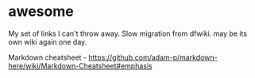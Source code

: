 # awesome
My set of links I can't throw away.  Slow migration from dfwiki.  may be its own wiki again one day.

Markdown cheatsheet - https://github.com/adam-p/markdown-here/wiki/Markdown-Cheatsheet#emphasis
